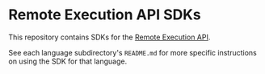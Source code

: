 # Remote Execution API SDKs

This repository contains SDKs for the
[Remote Execution API](https://github.com/bazelbuild/remote-apis).

See each language subdirectory's `README.md` for more specific instructions on
using the SDK for that language.
